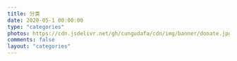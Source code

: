 ```yaml
---
title: 分类
date: 2020-05-1 00:00:00
type: "categories"
photos: https://cdn.jsdelivr.net/gh/cungudafa/cdn/img/banner/donate.jpg
comments: false
layout: "categories"
---
```

